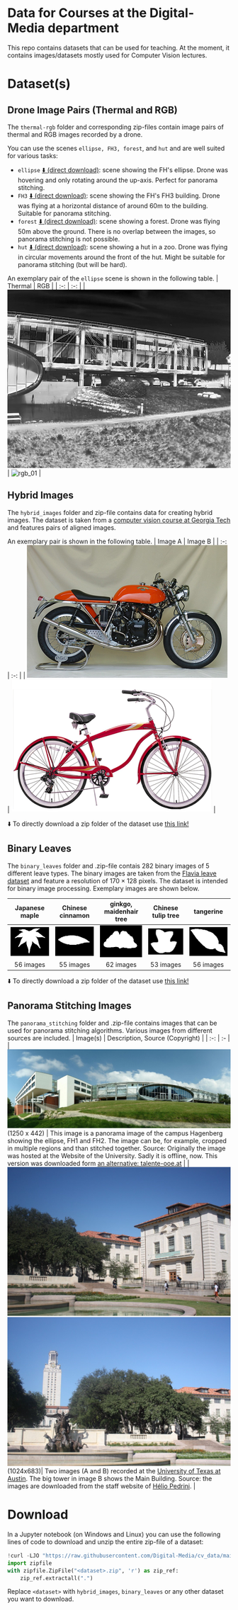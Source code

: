 # Data for Courses at the Digital-Media department

This repo contains datasets that can be used for teaching.
At the moment, it contains images/datasets mostly used for Computer Vision lectures.

# Dataset(s)

## Drone Image Pairs (Thermal and RGB)

The `thermal-rgb` folder and corresponding zip-files contain image pairs of thermal and RGB images recorded by a drone.

You can use the scenes `ellipse, FH3, forest`, and `hut` and are well suited for various tasks:

- `ellipse` [:arrow_down: (direct download)](https://github.com/Digital-Media/cv_data/blob/main/thermal-rgb_ellipse.zip?raw=true): scene showing the FH's ellipse. Drone was hovering and only rotating around the up-axis. Perfect for panorama stitching.
- `FH3` [:arrow_down: (direct download)](https://github.com/Digital-Media/cv_data/blob/main/thermal-rgb_FH3.zip?raw=true): scene showing the FH's FH3 building. Drone was flying at a horizontal distance of around 60m to the building. Suitable for panorama stitching.
- `forest` [:arrow_down: (direct download)](https://github.com/Digital-Media/cv_data/blob/main/thermal-rgb_forest.zip?raw=true): scene showing a forest. Drone was flying 50m above the ground. There is no overlap between the images, so panorama stitching is not possible.
- `hut` [:arrow_down: (direct download)](https://github.com/Digital-Media/cv_data/blob/main/thermal-rgb_hut.zip?raw=true): scene showing a hut in a zoo. Drone was flying in circular movements around the front of the hut. Might be suitable for panorama stitching (but will be hard).

An exemplary pair of the `ellipse` scene is shown in the following table.
| Thermal | RGB |
| :-: | :-: |
| ![thermal_01](/thermal-rgb/ellipse/T_frame0012.png "a thermal image") | ![rgb_01](/thermal-rgb/ellipse/W_frame0012.png "an RGB image") |

## Hybrid Images

The `hybrid_images` folder and zip-file contains data for creating hybrid images.
The dataset is taken from a [computer vision course at Georgia Tech](https://dellaert.github.io/19F-4476/proj1.html) and features pairs of aligned images.

An exemplary pair is shown in the following table.
| Image A | Image B |
| :-: | :-: |
| ![a motorcyle](/hybrid_images/2a_motorcycle.bmp "a motorcylce") | ![a bike](/hybrid_images/2b_bicycle.bmp "a bike") |

:arrow_down: To directly download a zip folder of the dataset use [this link!](https://github.com/Digital-Media/cv_data/blob/main/hybrid_images.zip?raw=true)

## Binary Leaves

The `binary_leaves` folder and .zip-file contais 282 binary images of 5 different leave types.
The binary images are taken from the [Flavia leave dataset](https://flavia.sourceforge.net/) and feature a resolution of $170 \times 128$ pixels. The dataset is intended for binary image processing.
Exemplary images are shown below.

|                   Japanese maple                   |                   Chinese cinnamon                    |                   ginkgo, maidenhair tree                    |                   Chinese tulip tree                    |                   tangerine                    |
| :------------------------------------------------: | :---------------------------------------------------: | :----------------------------------------------------------: | :-----------------------------------------------------: | :--------------------------------------------: |
| ![a Japanes maple leave](/binary_leaves/0/000.png) | ![a Chinese cinnamon leave](/binary_leaves/1/000.png) | ![a ginkgo, maidenhair tree leave](/binary_leaves/2/000.png) | ![a Chinese tulip tree leave](/binary_leaves/3/000.png) | ![a tangerine leave](/binary_leaves/4/000.png) |
|                     56 images                      |                       55 images                       |                          62 images                           |                        53 images                        |                   56 images                    |

:arrow_down: To directly download a zip folder of the dataset use [this link!](https://github.com/Digital-Media/cv_data/blob/main/binary_leaves.zip?raw=true)

## Panorama Stitching Images

The `panorama_stitching` folder and .zip-file contains images that can be used for panorama stitching algorithms.
Various images from different sources are included.
| Image(s) | Description, Source (Copyright) |
| :-: | :- |
| ![a panorama](/panorama_stitching/campus_hagenberg.jpg) (1250 x 442) | This image is a panorama image of the campus Hagenberg showing the ellipse, FH1 and FH2. The image can be, for example, cropped in multiple regions and than stitched together. Source: Originally the image was hosted at the Website of the University. Sadly it is offline, now. This version was downloaded form [an alternative: talente-ooe.at]("https://www.talente-ooe.at/fileadmin/_processed_/b/0/csm_fhooe-hagenberg-panorama-michael-fruehmann_53e7c4fbb7.jpg") |
| ![imageA](/panorama_stitching/UTA_foto1A.jpg) ![imageB](/panorama_stitching/UTA_foto1B.jpg) (1024x683)| Two images (A and B) recorded at the [University of Texas at Austin](https://en.wikipedia.org/wiki/University_of_Texas_at_Austin). The big tower in image B shows the Main Building. Source: the images are downloaded from the staff website of [Hélio Pedrini](https://www.ic.unicamp.br/~helio/imagens_registro/). |

# Download

In a Jupyter notebook (on Windows and Linux) you can use the following lines of code to download and unzip the entire zip-file of a dataset:

```python
!curl -LJO "https://raw.githubusercontent.com/Digital-Media/cv_data/main/<dataset>.zip" --silent
import zipfile
with zipfile.ZipFile("<dataset>.zip", 'r') as zip_ref:
    zip_ref.extractall(".")
```

Replace `<dataset>` with `hybrid_images`, `binary_leaves` or any other dataset you want to download.
